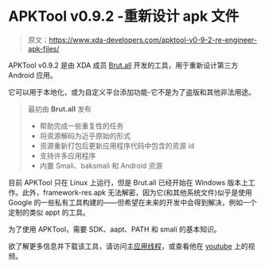 # APKTool v0.9.2 -重新设计 apk 文件

> 原文：<https://www.xda-developers.com/apktool-v0-9-2-re-engineer-apk-files/>

APKTool v0.9.2 是由 XDA 成员 [Brut.all](http://forum.xda-developers.com/member.php?u=1922851) 开发的工具，用于重新设计第三方 Android 应用。

它可以用于本地化，或为自定义平台添加功能-它不是为了盗版和其他非法用途。

> 最初由 **Brut.all** 发布
> 
> *   帮助完成一些重复性的任务
> *   将资源解码为近乎原始的形式
> *   资源重新打包后更新应用程序代码中包含的资源 id
> *   支持许多应用程序
> *   内置 Smali、baksmali 和 Android 资源

目前 APKTool 只在 Linux 上运行，但是 Brut.all 已经开始在 Windows 版本上工作。此外，framework-res.apk 无法解密，因为它(和其他系统文件)似乎是使用 Google 的一些私有工具构建的——但希望在未来的开发中会得到解决，例如一个定制的类似 appt 的工具。

为了使用 APKTool，需要 SDK、aapt、PATH 和 smali 的基本知识。

欲了解更多信息并下载该工具，请访问主[应用线程](http://forum.xda-developers.com/showthread.php?t=640592)，或查看他在 [youtube](http://www.youtube.com/watch?v=P_Zyf7jFbx4) 上的视频。